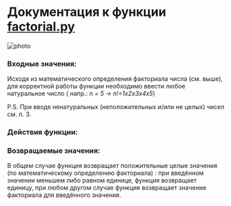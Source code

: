 # Документация к функции <a href='factorial.py'>factorial.py</a>
![photo](https://user-images.githubusercontent.com/92083812/136697901-31b99af6-b762-4b48-a3e6-41a27977679e.png)

<h3>Входные значения:</h3>

<p>Исходя из математического определения факториала числа (см. выше), для корректной работы функции необходимо ввести любое натуральное число ( напр.: <i>n = 5 -> n!=1x2x3x4x5</i>)</p>
P.S. При вводе ненатуральных (неположительных и/или не целых) чисел см. п. 3.

<h3>Действия функции:</h3>



<h3>Возвращаемые значения:</h3>
В общем случае функция возвращает положительные целые значения (по математическому определению факториала) : при введённом значении меньшем либо равном единице, функция возвращает единицу, при любом другом случае функция возвращает значение факториала для введённого значения.
